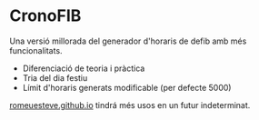 # CronoFIB
Una versió millorada del generador d'horaris de defib amb més funcionalitats.

- Diferenciació de teoria i pràctica
- Tria del dia festiu
- Límit d'horaris generats modificable (per defecte 5000)

[romeuesteve.github.io](https://romeuesteve.github.io/) tindrá més usos en un futur indeterminat.
